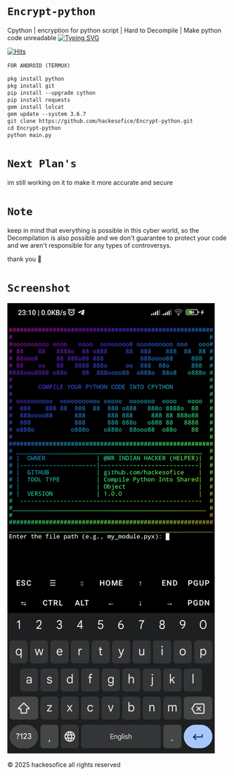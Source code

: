 # `Encrypt-python`
Cpython | encryption for python script | Hard to Decompile | Make python code unreadable 
[![Typing SVG](https://readme-typing-svg.herokuapp.com?font=Fira+Code&weight=700&duration=3000&pause=1000&width=435&lines=DON'T+FORGET+TO+STAR+THE+REPOSITORY+;THIS+TOOL+IS+BASICALLY+DESIGNED+;FOR+MAKING+CODE+UNREADABLE)](https://git.io/typing-svg)


[![Hits](https://hits.sh/github.com/hackesofice/SavingFromFormData.git.svg?style=plastic)](https://hits.sh/github.com/hackesofice/SavingFromFormData.git/)



`FOR ANDROID (TERMUX)`
```
pkg install python
pkg install git
pip install --upgrade cython
pip install requests
gem install lolcat
gem update --system 3.6.7
git clone https://github.com/hackesofice/Encrypt-python.git
cd Encrypt-python
python main.py
```

# `Next Plan's`

im still working on it to make it more accurate and secure 

# `Note`

keep in mind that everything is possible in this cyber world, so the Decompilation is also possible and we don't guarantee to protect your code and we aren't responsible for any types of controversys.


thank you 🙏 



# `Screenshot`

![img](https://raw.githubusercontent.com/hackesofice/Z/refs/heads/main/CPYTHON-TOOL/Screenshot.jpg)




<p>&copy 2025 hackesofice all rights reserved</p>
